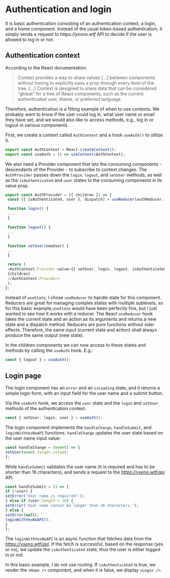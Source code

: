 # Authentication and login

It is basic authentication consisting of an authentication context, a login, and a home component.
Instead of the usual token-based authentication, it simply sends a request to _https://yesno.wtf_ API to decide if the user is allowed to log in or not.

## Authentication context

According to the React documentation:
> Context provides a way to share values [...] between components without having to explicitly pass a prop through every level of the tree. [...] Context is designed to share data that can be considered “global” for a tree of React components, such as the current authenticated user, theme, or preferred language.

Therefore, authentication is a fitting example of when to use contexts. We probably want to know if the user could log in, what user name or email they have set, and we would also like to access methods, e.g., log in or logout in various components.

First, we create a context called `AuthContext` and a hook `useAuth()` to utilize it.

``` js
export const AuthContext = React.createContext();
export const useAuth = () => useContext(AuthContext);
```
We also need a Provider component that lets the consuming components - descendants of the Provider - to subscribe to context changes. The `AuthProvider` passes down the `login`, `logout`, and `setUser` methods, as well as the `isAuthenticated` and `user` states to the consuming components in its value prop.

``` js
export const AuthProvider = ({ children }) => {
 const [{ isAuthenticated, user }, dispatch] = useReducer(authReducer, initialState);

 function login() {
 ...
 }

 function logout() {
 ...
 }

 function setUser(newUser) {
 ..
 }

 return (
 <AuthContext.Provider value={{ setUser, login, logout, isAuthenticated, user }}>
 {children}
 </AuthContext.Provider>
 );
};
```

Instead of `useState`, I chose `useReducer` to handle state for this component. Reducers are great for managing complex states with multiple sublevels, so for this basic example,`useState` would have been perfectly fine, but I just wanted to see how it works with a reducer. 
The React `useReducer` hook takes the current state and an action as its arguments and returns a new state and a dispatch method. Reducers are pure functions without side-effects. Therefore, the same input (current state and action) shall always produce the same output (new state).


In the children components we can now access to these states and methods by calling the `useAuth` hook. E.g.:
``` js 
const { logout } = useAuth();
```

## Login page

The login component has an `error` and an `isLoading` state, and it returns a simple login form, with an input field for the user name and a submit button.

Via the `useAuth` hook, we access the `user` state and the `login` and `setUser` methods of the authentication context.

``` js
const { setUser, login, user } = useAuth();
```
The login component implements the `handleChange`, `handleSubmit`, and `loginWithYesNoAPI` functions.
 `handleChange` updates the user state based on the user name input value:
 ``` js
 const handleChange = (event) => {
 setUser(event.target.value);
 };
 ```

 While `handleSubmit` validates the user name (it is required and has to be shorter than 16 characters), and sends a request to the _https://yseno.wtf/api_ API. 
 ``` js
 const handleSubmit = () => {
 if (!user) {
 setError('User name is required!');
 } else if (user.length > 16) {
 setError('User name cannot be longer than 16 characters.'); 
 } else {
 setError(null);
 loginWithYesNoAPI();
 }
 };
 ```
The `loginWithYesNoAPI` is an async function that fetches data from the _https://yseno.wtf/api_. If the fetch is successful, based on the response (yes or no), we update the `isAuthenticated` state, thus the user is either logged in or not.

In this basic example, I do not use routing. If `isAuthenticated` is true, we render the `<Home />` component, and when it is false, we display `<Login />`.